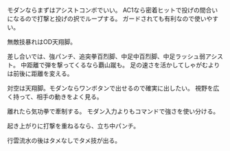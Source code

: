 モダンならまずはアシストコンボでいい。
AC1なら密着ヒットで投げの間合いになるので打撃と投げの択でループする。
ガードされても有利なので使いやすい。

無敵技暴れはOD天翔脚。

差し合いでは、強パンチ、追突拳百烈脚、中足中百烈脚、中足ラッシュ弱アシスト。
中距離で弾を撃ってくるなら覇山蹴も。
足の速さを活かしてしゃがむよりは前後に距離を変える。

対空は天翔脚。モダンならワンボタンで出せるので確実に出したい。
視野を広く持って、相手の動きをよく見る。

離れたら気功拳で牽制する。
モダン入力よりもコマンドで強さを使い分ける。

起き上がりに打撃を重ねるなら、立ち中パンチ。

行雲流水の後はタメなしでタメ技が出る。
